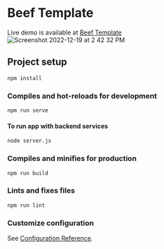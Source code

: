 # Beef Template

Live demo is available at [Beef Template](https://beef-template.herokuapp.com/#/)
![Screenshot 2022-12-19 at 2 42 32 PM](https://user-images.githubusercontent.com/4927433/208363938-a6ada3aa-9e0d-4c2f-b28c-f9c5534a3438.png)

## Project setup
```
npm install
```

### Compiles and hot-reloads for development
```
npm run serve
```
#### To run app with backend services
```
node server.js
```

### Compiles and minifies for production
```
npm run build
```

### Lints and fixes files
```
npm run lint
```

### Customize configuration
See [Configuration Reference](https://cli.vuejs.org/config/).

  [](https://www.paypal.com/en_PH/i/scr/pixel.gif)
